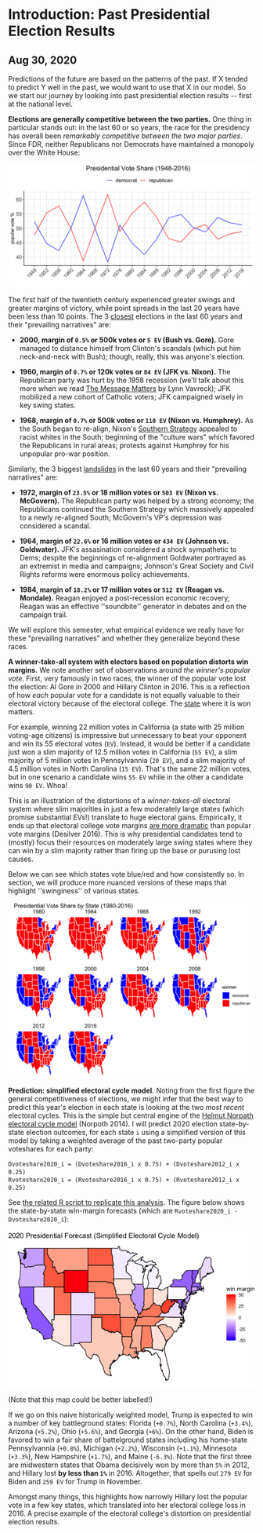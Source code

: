 # Introduction: Past Presidential Election Results
## Aug 30, 2020

Predictions of the future are based on the patterns of the past. If X tended to predict Y well in the past, we would want to use that X in our model. So we start our journey by looking into past presidential election results -- first at the national level. 

**Elections are generally competitive between the two parties.** One thing in particular stands out: in the last 60 or so years, the race for the presidency has overall been *remarkably competitive between the two major parties*. Since FDR, neither Republicans nor Democrats have maintained a monopoly over the White House:

![Presidential Popular Voteshare (1948-2016)](../figures/PV_national_historical.png)

The first half of the twentieth century experienced greater swings and greater margins of victory, while point spreads in the last 20 years have been less than 10 points. The 3 <u>closest</u> elections in the last 60 years and their "prevailing narratives" are:

* **2000, margin of `0.5%` or 500k votes or `5 EV` (Bush vs. Gore).** Gore managed to distance himself from Clinton's scandals (which put him neck-and-neck with Bush); though, really, this was anyone's election.

* **1960, margin of `0.7%` or 120k votes or `84 EV` (JFK vs. Nixon).** The Republican party was hurt by the 1958 recession (we'll talk about this more when we read [The Message Matters](https://www.amazon.com/Message-Matters-Economy-Presidential-Campaigns/dp/0691139636) by Lynn Vavreck); JFK mobilized a new cohort of Catholic voters; JFK campaigned wisely in key swing states. 

* **1968, margin of `0.7%` or 500k votes or `110 EV` (Nixon vs. Humphrey).** As the South began to re-align, Nixon's [Southern Strategy](https://en.wikipedia.org/wiki/Southern_strategy) appealed to racist whites in the South; beginning of the "culture wars" which favored the Republicans in rural areas; protests against Humphrey for his unpopular pro-war position.

Similarly, the 3 biggest <u>landslides</u> in the last 60 years and their "prevailing narratives" are:

* **1972, margin of `23.5%` or 18 million votes or `503 EV` (Nixon vs. McGovern).** The Republican party was helped by a strong economy; the Republicans continued the Southern Strategy which massively appealed to a newly re-aligned South; McGovern's VP's depression was considered a scandal.

* **1964, margin of `22.6%` or 16 million votes or `434 EV` (Johnson vs. Goldwater).** JFK's assasination considered a shock sympathetic to Dems; despite the beginnings of re-alignment Goldwater portrayed as an extremist in media and campaigns; Johnson's Great Society and Civil Rights reforms were enormous policy achievements.

* **1984, margin of `18.2%` or 17 million votes or `512 EV` (Reagan vs. Mondale).** Reagan enjoyed a post-recession economic recovery; Reagan was an effective ''soundbite'' generator in debates and on the campaign trail.

We will explore this semester, what empirical evidence we really have for these "prevailing narratives" and whether they generalize beyond these races.

**A winner-take-all system with electors based on population distorts win margins.** We note another set of observations around *the winner's popular vote*. First, very famously in two races, the winner of the popular vote lost the election: Al Gore in 2000 and Hillary Clinton in 2016. This is a reflection of how *each* popular vote for a candidate is not equally valuable to their electoral victory because of the electoral college. The <u>state</u> where it is won matters. 

For example, winning 22 million votes in California (a state with 25 million voting-age citizens) is impressive but unnecessary to beat your opponent and win its 55 electoral votes (`EV`). Instead, it would be better if a candidate just won a slim majority of 12.5 million votes in California (`55 EV`), a slim majority of 5 million votes in Pennsylvannia (`20 EV`), and a slim majority of 4.5 million votes in North Carolina (`15 EV`). That's the same 22 million votes, but in one scenario a candidate wins `55 EV` while in the other a candidate wins `90 EV`. Whoa! 

This is an illustration of the distortions of a *winner-takes-all* electoral system where slim majorities in just a few moderately large states (which promise substantial EVs!) translate to huge electoral gains. Empirically, it ends up that electoral college vote margins [are more dramatic](https://www.pewresearch.org/fact-tank/2016/12/20/why-electoral-college-landslides-are-easier-to-win-than-popular-vote-ones/) than popular vote margins (Desilver 2016). This is why presidential candidates tend to (mostly) focus their resources on moderately large swing states where they can win by a slim majority rather than firing up the base or purusing lost causes. 

Below we can see which states vote blue/red and how consistently so. In section, we will produce more nuanced versions of these maps that highlight ''swinginess'' of various states.

![](../figures/PV_states_historical.png)

**Prediction: simplified electoral cycle model.** Noting from the first figure the general competitiveness of elections, we might infer that the best way to predict this year's election in each state is looking at the two *most recent* electoral cycles. This is the simple but central engine of the [Helmut Norpath electoral cycle model](https://pollyvote.com/en/naive/electoral-cycle-model/) (Norpoth 2014). I will predict 2020 election state-by-state election outcomes, for each state `i` using a simplified version of this model by taking a weighted average of the past two-party popular voteshares for each party: 

```
Dvoteshare2020_i = (Dvoteshare2016_i x 0.75) + (Dvoteshare2012_i x 0.25)
Rvoteshare2020_i = (Rvoteshare2016_i x 0.75) + (Rvoteshare2012_i x 0.25)
```

See [the related R script to replicate this analysis](../scripts/01-Intro.R). The figure below shows the state-by-state win-margin forecasts (which are `Rvoteshare2020_i - Dvoteshare2020_i`):

![](../figures/PV2020_simple_forecast.png)

(Note that this map could be better labelled!)

If we go on this naive historically weighted model, Trump is expected to win a number of key battleground states: Florida (`+0.7%`), North Carolina (`+3.4%`), Arizona (`+5.2%`), Ohio (`+5.6%`), and Georgia (`+6%`). On the other hand, Biden is favored to win a fair share of battelground states including his home-state Pennsylvannia (`+0.8%`), Michigan (`+2.2%`), Wisconsin (`+1.1%`), Minnesota (`+3.3%`), New Hampshire (`+1.7%`), and Maine (`-6.3%`). Note that the first three are midwestern states that Obama decisively won by more than `5%` in 2012, and Hillary lost **by less than `1%`** in 2016. Altogether, that spells out `279 EV` for Biden and `259 EV` for Trump in November.


Amongst many things, this highlights how narrowly Hillary lost the popular vote in a few key states, which translated into her electoral college loss in 2016. A precise example of the electoral college's distortion on presidential election results.



